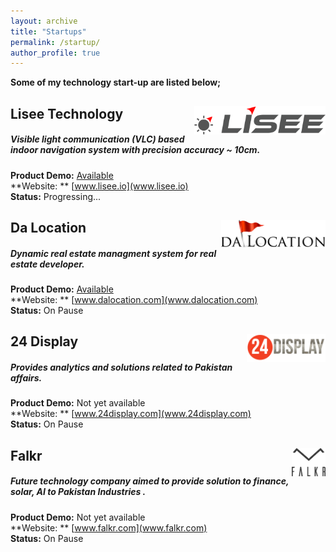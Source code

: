 ```yaml
---
layout: archive
title: "Startups"
permalink: /startup/
author_profile: true
---
```

**Some of my technology start-up are listed below;**

## Lisee Technology  <img src="/assets/images/lisee.png" style="height: 45px;float: right;" alt="Lisee Logo"  >
##### Visible light communication (VLC) based indoor navigation system with precision accuracy ~ 10cm.
**Product Demo:** [Available](https://www.youtube.com/watch?v=rXr3BxniEPI) <br> **Website: ** [www.lisee.io](www.lisee.io) <br> **Status:** Progressing...


## Da Location  <img src="/assets/images/DAlogoo.png" style="height: 45px;float: right;" alt="Da Location Logo"  >

##### Dynamic real estate managment system for real estate developer.
**Product Demo:** [Available](http://www.dalocation.com/demo) <br> **Website: ** [www.dalocation.com](www.dalocation.com) <br> **Status:** On Pause
## 24 Display  <img src="/assets/images/24display.png" style="height: 45px;float: right;" alt="24display Logo"  >
##### Provides analytics and solutions related to Pakistan affairs.
**Product Demo:** Not yet available <br> **Website: ** [www.24display.com](www.24display.com) <br> **Status:** On Pause 
## Falkr <img src="/assets/images/logofalkr.png" style="height: 45px;float: right;" alt="falkr Logo"  >

##### Future technology company aimed to provide solution to finance, solar, AI to Pakistan Industries .
**Product Demo:** Not yet available <br> **Website: ** [www.falkr.com](www.falkr.com) <br> **Status:** On Pause
